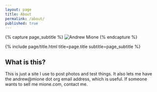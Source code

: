 ```yaml
---
layout: page
title: About
permalink: /about/
published: true
---
```


<div class="page" markdown="1">

{% capture page_subtitle %}
<img
    class="me"
    alt="Andrew Mione"
    src="../uploads/me.jpg"
    srcset="../uploads/me.jpg 2x"
/>
{% endcapture %}

{% include page/title.html title=page.title subtitle=page_subtitle %}

## What is this?

This is just a site I use to post photos and test things. It also lets me have the andrew@mione dot org email address, which is useful. If someone wants to sell me mione.com, contact me.

</div>
